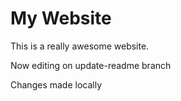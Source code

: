 # My Website

This is a really awesome website.

Now editing on update-readme branch

Changes made locally
